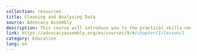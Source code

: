 ```yaml
---
collection: resources
title: Cleaning and Analysing Data
source: Advocacy Assembly
description: This course will introduce you to the practical skills needed to analyse data using spreadsheets, allowing you to start looking for stories in data if you’re a journalist or analysing your data for advocacy or social development if you’re an activist.
link: https://advocacyassembly.org/en/courses/9/#/chapter/1/lesson/1
category: Education
lang: en
---
```

